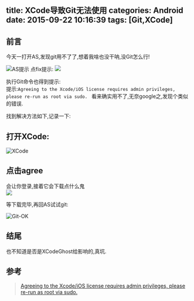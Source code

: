title: XCode导致Git无法使用
categories: Android
date: 2015-09-22 10:16:39
tags: [Git,XCode]
---


## 前言
今天一打开AS,发现git用不了了,想着我啥也没干呐,没Git怎么行!

![AS提示](http://ww3.sinaimg.cn/large/98900c07gw1ewb0i5d4kxj20e201gwei.jpg)
点fix提示:
![](http://ww2.sinaimg.cn/large/98900c07gw1ewb0j2hjd8j20bb05ndg6.jpg)

执行Git命令也得到提示:  
提示:`Agreeing to the Xcode/iOS license requires admin privileges, please re-run as root via sudo.
`
看来确实用不了,无奈google之,发现个类似的错误.  

找到解决方法如下,记录一下:

<!-- more -->

## 打开XCode:
![XCode](http://ww3.sinaimg.cn/large/98900c07gw1ewb0gc0i8bj20dp09i76i.jpg)

## 点击agree
会让你登录,接着它会下载点什么鬼  
![](http://ww2.sinaimg.cn/large/98900c07gw1ewb0mdiutbj20dl04qdg2.jpg)

等下载完毕,再回AS试试git:

![Git-OK](http://ww4.sinaimg.cn/large/98900c07gw1ewb0nj3vhtj20be045t8u.jpg)

## 结尾
也不知道是否是XCodeGhost给影响的,真坑.  

## 参考  
> [Agreeing to the Xcode/iOS license requires admin privileges, please re-run as root via sudo.
](http://stackoverflow.com/questions/26197347/agreeing-to-the-xcode-ios-license-requires-admin-privileges-please-re-run-as-r)
